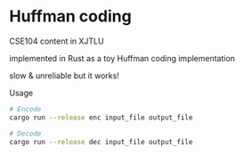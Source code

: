 Huffman coding
===

CSE104 content in XJTLU

implemented in Rust as a toy Huffman coding implementation

slow & unreliable but it works!

Usage

```bash
# Encode
cargo run --release enc input_file output_file

# Decode
cargo run --release dec input_file output_file
```